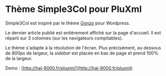 Thème Simple3Col pour PluXml
============================

Simple3Col est inspiré par le thème [Gonzo](http://greatgonzo.net/) pour
Wordpress.

Le dernier article publié est entièrement affiché sur la page d'accueil. Il est
réparti sur 3 colonnes (sur les navigateurs compitables).

Le thème s'adapte à la résolution de l'écran. Plus précisément, au dessous de
800px de largeur, la *sidebar* est placée en bas de page et prend 100% de la
largeur.

Demo : [http://hal-9000.fr/pluxml/](http://hal-9000.fr/pluxml) 
